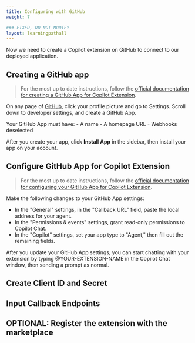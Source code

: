 ```yaml
---
title: Configuring with GitHub
weight: 7

### FIXED, DO NOT MODIFY
layout: learningpathall
---
```


Now we need to create a Copilot extension on GitHub to connect to our deployed application.

## Creating a GitHub app

> For the most up to date instructions, follow the [official documentation for creating a GitHub App for Copilot Extension](https://docs.github.com/en/copilot/building-copilot-extensions/creating-a-copilot-extension/creating-a-github-app-for-your-copilot-extension#creating-a-github-app).

On any page of [GitHub](https://github.com/), click your profile picture and go to Settings. Scroll down to developer settings, and create a GitHub App.

Your GitHub App must have:
    - A name
    - A homepage URL
    - Webhooks deselected

After you create your app, click **Install App** in the sidebar, then install your app on your account.

## Configure GitHub App for Copilot Extension

> For the most up to date instructions, follow the [official documentation for configuring your GitHub App for Copilot Extension](https://docs.github.com/en/copilot/building-copilot-extensions/creating-a-copilot-extension/configuring-your-github-app-for-your-copilot-extension#configuring-your-github-app).

Make the following changes to your GitHub App settings:

- In the "General" settings, in the "Callback URL" field, paste the local address for your agent.
- In the "Permissions & events" settings, grant read-only permissions to Copilot Chat.
- In the "Copilot" settings, set your app type to "Agent," then fill out the remaining fields.

After you update your GitHub App settings, you can start chatting with your extension by typing @YOUR-EXTENSION-NAME in the Copilot Chat window, then sending a prompt as normal.

## Create Client ID and Secret

## Input Callback Endpoints

## OPTIONAL: Register the extension with the marketplace